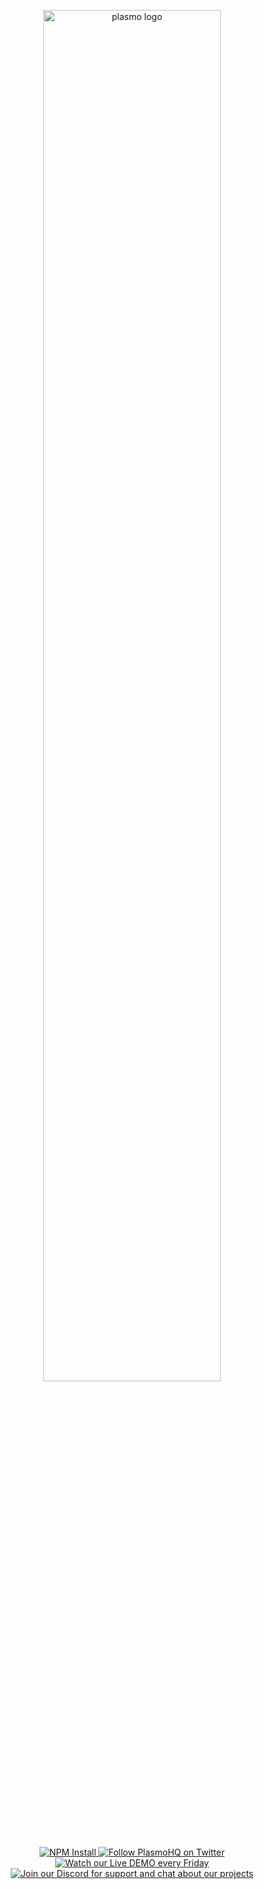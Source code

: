 <p align="center">
  <a href="https://plasmo.com">
    <img alt="plasmo logo" width="75%" src="https://www.plasmo.com/assets/banner-black-on-white.png" />
  </a>
</p>

<p align="center">
  <a aria-label="NPM" href="https://www.npmjs.com/package/plasmo">
    <img alt="NPM Install" src="https://img.shields.io/npm/v/plasmo?logo=npm" />
  </a>
  <a aria-label="Twitter" href="https://www.twitter.com/plasmohq">
    <img
      alt="Follow PlasmoHQ on Twitter"
      src="https://img.shields.io/twitter/follow/plasmohq?logo=twitter"
    />
  </a>
  <a aria-label="Twitch Stream" href="https://www.twitch.tv/plasmohq">
    <img
      alt="Watch our Live DEMO every Friday"
      src="https://img.shields.io/twitch/status/plasmohq?logo=twitch&logoColor=white"
    />
  </a>
  <a aria-label="Discord" href="https://www.plasmo.com/s/d">
    <img
      alt="Join our Discord for support and chat about our projects"
      src="https://img.shields.io/discord/946290204443025438?logo=discord&logoColor=white"
    />
  </a>
</p>
